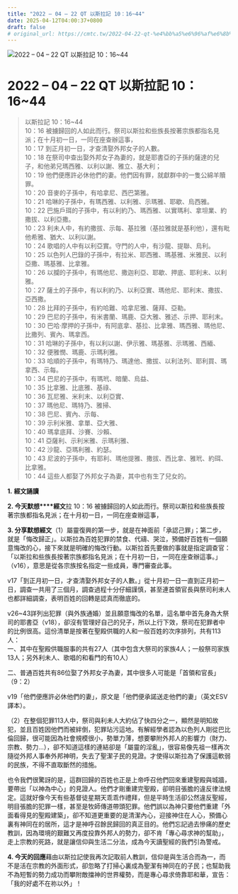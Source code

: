 ```yaml
---
title: "2022 – 04 – 22 QT 以斯拉記 10：16~44"
date: 2025-04-12T04:00:37+0800
draft: false
# original_url: https://cmtc.tw/2022-04-22-qt-%e4%bb%a5%e6%96%af%e6%8b%89%e8%a8%98-10%ef%bc%9a1644
---
```


![2022 – 04 – 22 QT 以斯拉記 10：16~44](/images/qt.jpg   "2022 – 04 – 22 QT 以斯拉記 10：16~44")

# 2022 – 04 – 22 QT 以斯拉記 10：16~44

> 以斯拉記 10：16~44  
> 10：16 被擄歸回的人如此而行。祭司以斯拉和些族長按著宗族都指名見派；在十月初一日，一同在座查辦這事，  
> 10：17 到正月初一日，才查清娶外邦女子的人數。  
> 10：18 在祭司中查出娶外邦女子為妻的，就是耶書亞的子孫約薩達的兒子，和他弟兄瑪西雅、以利以謝、雅立、基大利；  
> 10：19 他們便應許必休他們的妻。他們因有罪，就獻群中的一隻公綿羊贖罪。  
> 10：20 音麥的子孫中，有哈拿尼、西巴第雅。  
> 10：21 哈琳的子孫中，有瑪西雅、以利雅、示瑪雅、耶歇、烏西雅。  
> 10：22 巴施戶珥的子孫中，有以利約乃、瑪西雅、以實瑪利、拿坦業、約撒拔、以利亞撒。  
> 10：23 利未人中，有約撒拔、示每、基拉雅（基拉雅就是基利他），還有毗他希雅、猶大、以利以謝。  
> 10：24 歌唱的人中有以利亞實。守門的人中，有沙龍、提聯、烏利。  
> 10：25 以色列人巴錄的子孫中，有拉米、耶西雅、瑪基雅、米雅民、以利亞撒、瑪基雅、比拿雅。  
> 10：26 以攔的子孫中，有瑪他尼、撒迦利亞、耶歇、押底、耶利末、以利雅。  
> 10：27 薩土的子孫中，有以利約乃、以利亞實、瑪他尼、耶利末、撒拔、亞西撒。  
> 10：28 比拜的子孫中，有約哈難、哈拿尼雅、薩拜、亞勒。  
> 10：29 巴尼的子孫中，有米書蘭、瑪鹿、亞大雅、雅述、示押、耶利末。  
> 10：30 巴哈‧摩押的子孫中，有阿底拿、基拉、比拿雅、瑪西雅、瑪他尼、比撒列、賓內、瑪拿西。  
> 10：31 哈琳的子孫中，有以利以謝、伊示雅、瑪基雅、示瑪雅、西緬、  
> 10：32 便雅憫、瑪鹿、示瑪利雅。  
> 10：33 哈順的子孫中，有瑪特乃、瑪達他、撒拔、以利法列、耶利買、瑪拿西、示每。  
> 10：34 巴尼的子孫中，有瑪玳、暗蘭、烏益、  
> 10：35 比拿雅、比底雅、基祿、  
> 10：36 瓦尼雅、米利末、以利亞實、  
> 10：37 瑪他尼、瑪特乃、雅掃、  
> 10：38 巴尼、賓內、示每、  
> 10：39 示利米雅、拿單、亞大雅、  
> 10：40 瑪拿底拜、沙賽、沙賴、  
> 10：41 亞薩利、示利米雅、示瑪利雅、  
> 10：42 沙龍、亞瑪利雅、約瑟。  
> 10：43 尼波的子孫中，有耶利、瑪他提雅、撒拔、西比拿、雅玳、約珥、比拿雅。  
> 10：44 這些人都娶了外邦女子為妻，其中也有生了兒女的。

**1.** **經文誦讀**

**2. 今天默想****經文**拉 10：16 被擄歸回的人如此而行。祭司以斯拉和些族長按著宗族都指名見派；在十月初一日，一同在座查辦這事，

**3. 分享默想經文**（1）屬靈復興的第一步，就是在神面前「承認己罪」；第二步，就是「悔改歸正」。以斯拉為百姓犯罪的禁食、代禱、哭泣，預備好百姓有一個願意悔改的心，接下來就是明確的悔改行動。以斯拉首先要做的事就是指定調查官：「以斯拉和些族長按著宗族都指名見派；在十月初一日，一同在座查辦這事。」（v16），意思是從各宗族按名指定一些成員，專門審查此事。

v17「到正月初一日，才查清娶外邦女子的人數。」從十月初一日一直到正月初一日，調查一共用了三個月，調查過程十分仔細謹慎，甚至連首領官長與祭司利未人也都詳細調查，表明百姓的回轉是認真而徹底的。

v26~43詳列出犯罪（與外族通婚）並且願意悔改的名單，這名單中首先身為大祭司的耶書亞（v18），卻沒有管理好自己的兒子，所以上行下效，祭司在犯罪者中的比例很高。這份清單是按著在聖殿供職的人和一般百姓的次序排列，共有113人：  
一、其中在聖殿供職服事的共有27人（其中包含大祭司的家族4人；一般祭司家族13人；另外利未人、歌唱的和看門的有10人）

二、普通百姓共有86位娶了外邦女子為妻，其中很多人可能是「首領和官長」（9：2）

v19「他們便應許必休他們的妻」，原文是「他們便承諾送走他們的妻」（英文ESV譯本）。

（2）在整個犯罪113人中，祭司與利未人大約佔了快四分之一，顯然是明知故犯，並且百姓因他們而被絆倒，犯罪玷污這地。有解經學者認為以色列人剛從巴比倫回歸，很可能因為社會規模很小，勢單力薄，想要攀附外邦人的影響力（財力、宗教、勢力…），卻不知道這樣的連結卻是「屬靈的淫亂」，很容易像先祖一樣再次隨從外邦人事奉外邦神明，失去了聖潔子民的見證。才使得以斯拉為了保護這軟弱的民族，不得不直取斷然的措施。

也令我們很驚訝的是，這群回歸的百姓也正是上帝呼召他們回來重建聖殿與城牆，要帶出「以神為中心」的見證人。他們才剛重建完聖殿，卻明目張膽的違反律法規定。這就好像今天有些基督徒星期天乖乖作禮拜，但是平時生活卻公然違反聖經，明目張膽的犯罪一樣，甚至是牧師傳道帶頭犯罪。他們誤以為神只要他們重建「外面看得見的聖殿建築」，卻不知道更重要的是清潔內心，迎接神住在人心，預備心裏有神同在的居所，這才是神呼召餘民歸回的真正目的。他們忘記過去慘痛的歷史教訓，因為環境的艱難又再度投靠外邦人的勢力，卻不肯「專心尋求神的幫助」，走上宗教的死路，就是讓信仰與生活二分法，成為今天讀聖經的我們引為警戒。

**4. 今天的回應**藉由以斯拉記使我再次記取前人教訓，信仰是與生活合而為一，而不是活在宗教的外面形式，卻忽略了打掃心裏成為聖潔有神同在的子民；也幫助我不為短暫的勢力成功而攀附敵擋神的世界權勢，而是專心尋求倚靠耶和華，宣告：「我的好處不在祢以外」！